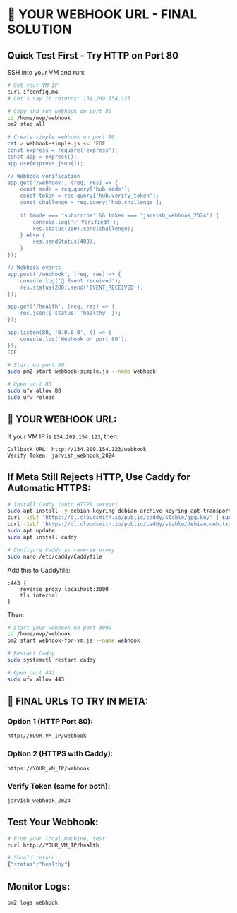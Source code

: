 # 🔴 YOUR WEBHOOK URL - FINAL SOLUTION

## Quick Test First - Try HTTP on Port 80

SSH into your VM and run:
```bash
# Get your VM IP
curl ifconfig.me
# Let's say it returns: 134.209.154.123

# Copy and run webhook on port 80
cd /home/mvp/webhook
pm2 stop all

# Create simple webhook on port 80
cat > webhook-simple.js << 'EOF'
const express = require('express');
const app = express();
app.use(express.json());

// Webhook verification
app.get('/webhook', (req, res) => {
    const mode = req.query['hub.mode'];
    const token = req.query['hub.verify_token'];
    const challenge = req.query['hub.challenge'];
    
    if (mode === 'subscribe' && token === 'jarvish_webhook_2024') {
        console.log('✅ Verified!');
        res.status(200).send(challenge);
    } else {
        res.sendStatus(403);
    }
});

// Webhook events
app.post('/webhook', (req, res) => {
    console.log('📨 Event received');
    res.status(200).send('EVENT_RECEIVED');
});

app.get('/health', (req, res) => {
    res.json({ status: 'healthy' });
});

app.listen(80, '0.0.0.0', () => {
    console.log('Webhook on port 80');
});
EOF

# Start on port 80
sudo pm2 start webhook-simple.js --name webhook

# Open port 80
sudo ufw allow 80
sudo ufw reload
```

## 📍 YOUR WEBHOOK URL:

If your VM IP is `134.209.154.123`, then:

```
Callback URL: http://134.209.154.123/webhook
Verify Token: jarvish_webhook_2024
```

## If Meta Still Rejects HTTP, Use Caddy for Automatic HTTPS:

```bash
# Install Caddy (auto HTTPS server)
sudo apt install -y debian-keyring debian-archive-keyring apt-transport-https
curl -1sLf 'https://dl.cloudsmith.io/public/caddy/stable/gpg.key' | sudo gpg --dearmor -o /usr/share/keyrings/caddy-stable-archive-keyring.gpg
curl -1sLf 'https://dl.cloudsmith.io/public/caddy/stable/debian.deb.txt' | sudo tee /etc/apt/sources.list.d/caddy-stable.list
sudo apt update
sudo apt install caddy

# Configure Caddy as reverse proxy
sudo nano /etc/caddy/Caddyfile
```

Add this to Caddyfile:
```
:443 {
    reverse_proxy localhost:3000
    tls internal
}
```

Then:
```bash
# Start your webhook on port 3000
cd /home/mvp/webhook
pm2 start webhook-for-vm.js --name webhook

# Restart Caddy
sudo systemctl restart caddy

# Open port 443
sudo ufw allow 443
```

## 🎯 FINAL URLs TO TRY IN META:

### Option 1 (HTTP Port 80):
```
http://YOUR_VM_IP/webhook
```

### Option 2 (HTTPS with Caddy):
```
https://YOUR_VM_IP/webhook
```

### Verify Token (same for both):
```
jarvish_webhook_2024
```

## Test Your Webhook:
```bash
# From your local machine, test:
curl http://YOUR_VM_IP/health

# Should return:
{"status":"healthy"}
```

## Monitor Logs:
```bash
pm2 logs webhook
```